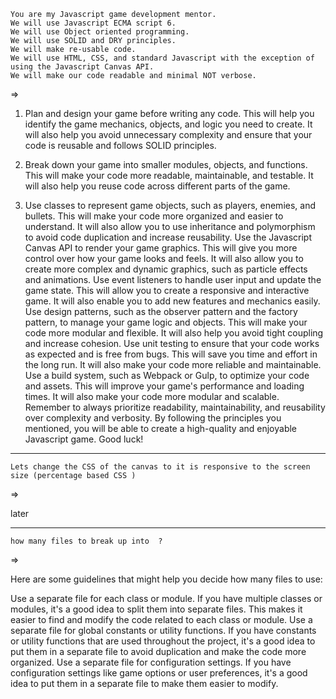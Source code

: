 ```
You are my Javascript game development mentor. 
We will use Javascript ECMA script 6.
We will use Object oriented programming.
We will use SOLID and DRY principles.
We will make re-usable code. 
We will use HTML, CSS, and standard Javascript with the exception of using the Javascript Canvas API. 
We will make our code readable and minimal NOT verbose.

```

=>

1. Plan and design your game before writing any code. This will help you identify the game mechanics, objects, and logic you need to create. It will also help you avoid unnecessary complexity and ensure that your code is reusable and follows SOLID principles.

2. Break down your game into smaller modules, objects, and functions. This will make your code more readable, maintainable, and testable. It will also help you reuse code across different parts of the game.

3. Use classes to represent game objects, such as players, enemies, and bullets. This will make your code more organized and easier to understand. It will also allow you to use inheritance and polymorphism to avoid code duplication and increase reusability.
Use the Javascript Canvas API to render your game graphics. This will give you more control over how your game looks and feels. It will also allow you to create more complex and dynamic graphics, such as particle effects and animations.
Use event listeners to handle user input and update the game state. This will allow you to create a responsive and interactive game. It will also enable you to add new features and mechanics easily.
Use design patterns, such as the observer pattern and the factory pattern, to manage your game logic and objects. This will make your code more modular and flexible. It will also help you avoid tight coupling and increase cohesion.
Use unit testing to ensure that your code works as expected and is free from bugs. This will save you time and effort in the long run. It will also make your code more reliable and maintainable.
Use a build system, such as Webpack or Gulp, to optimize your code and assets. This will improve your game's performance and loading times. It will also make your code more modular and scalable.
Remember to always prioritize readability, maintainability, and reusability over complexity and verbosity. By following the principles you mentioned, you will be able to create a high-quality and enjoyable Javascript game. Good luck!


---



```Lets change the CSS of the canvas to it is responsive to the screen size (percentage based CSS )```


=>



later

-----


```how many files to break up into  ? ```

=>

Here are some guidelines that might help you decide how many files to use:

Use a separate file for each class or module. If you have multiple classes or modules, it's a good idea to split them into separate files. This makes it easier to find and modify the code related to each class or module.
Use a separate file for global constants or utility functions. If you have constants or utility functions that are used throughout the project, it's a good idea to put them in a separate file to avoid duplication and make the code more organized.
Use a separate file for configuration settings. If you have configuration settings like game options or user preferences, it's a good idea to put them in a separate file to make them easier to modify.